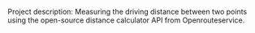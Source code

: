 Project description: Measuring the driving distance between two points using the open-source distance calculator API from Openrouteservice.

